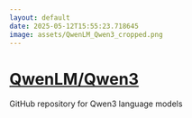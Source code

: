 ```yaml
---
layout: default
date: 2025-05-12T15:55:23.718645
image: assets/QwenLM_Qwen3_cropped.png
---
```


# [QwenLM/Qwen3](https://github.com/QwenLM/Qwen3)

GitHub repository for Qwen3 language models
